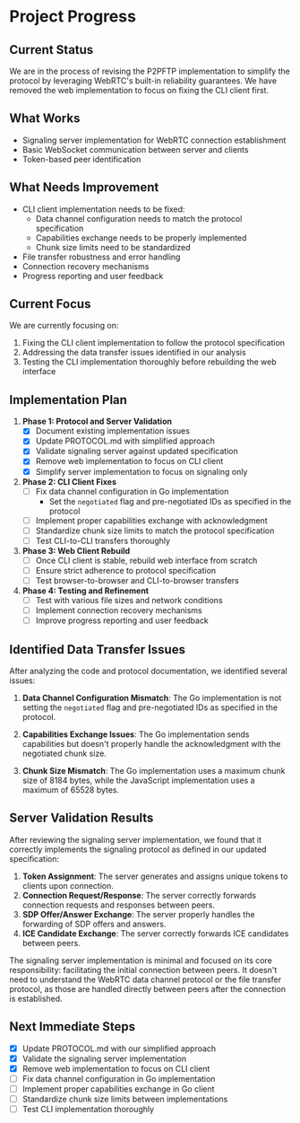 # Project Progress

## Current Status
We are in the process of revising the P2PFTP implementation to simplify the protocol by leveraging WebRTC's built-in reliability guarantees. We have removed the web implementation to focus on fixing the CLI client first.

## What Works
- Signaling server implementation for WebRTC connection establishment
- Basic WebSocket communication between server and clients
- Token-based peer identification

## What Needs Improvement
- CLI client implementation needs to be fixed:
  - Data channel configuration needs to match the protocol specification
  - Capabilities exchange needs to be properly implemented
  - Chunk size limits need to be standardized
- File transfer robustness and error handling
- Connection recovery mechanisms
- Progress reporting and user feedback

## Current Focus
We are currently focusing on:
1. Fixing the CLI client implementation to follow the protocol specification
2. Addressing the data transfer issues identified in our analysis
3. Testing the CLI implementation thoroughly before rebuilding the web interface

## Implementation Plan
1. **Phase 1: Protocol and Server Validation**
   - [x] Document existing implementation issues
   - [x] Update PROTOCOL.md with simplified approach
   - [x] Validate signaling server against updated specification
   - [x] Remove web implementation to focus on CLI client
   - [x] Simplify server implementation to focus on signaling only

2. **Phase 2: CLI Client Fixes**
   - [ ] Fix data channel configuration in Go implementation
     - Set the `negotiated` flag and pre-negotiated IDs as specified in the protocol
   - [ ] Implement proper capabilities exchange with acknowledgment
   - [ ] Standardize chunk size limits to match the protocol specification
   - [ ] Test CLI-to-CLI transfers thoroughly

3. **Phase 3: Web Client Rebuild**
   - [ ] Once CLI client is stable, rebuild web interface from scratch
   - [ ] Ensure strict adherence to protocol specification
   - [ ] Test browser-to-browser and CLI-to-browser transfers

4. **Phase 4: Testing and Refinement**
   - [ ] Test with various file sizes and network conditions
   - [ ] Implement connection recovery mechanisms
   - [ ] Improve progress reporting and user feedback

## Identified Data Transfer Issues
After analyzing the code and protocol documentation, we identified several issues:

1. **Data Channel Configuration Mismatch**: The Go implementation is not setting the `negotiated` flag and pre-negotiated IDs as specified in the protocol.

2. **Capabilities Exchange Issues**: The Go implementation sends capabilities but doesn't properly handle the acknowledgment with the negotiated chunk size.

3. **Chunk Size Mismatch**: The Go implementation uses a maximum chunk size of 8184 bytes, while the JavaScript implementation uses a maximum of 65528 bytes.

## Server Validation Results
After reviewing the signaling server implementation, we found that it correctly implements the signaling protocol as defined in our updated specification:

1. **Token Assignment**: The server generates and assigns unique tokens to clients upon connection.
2. **Connection Request/Response**: The server correctly forwards connection requests and responses between peers.
3. **SDP Offer/Answer Exchange**: The server properly handles the forwarding of SDP offers and answers.
4. **ICE Candidate Exchange**: The server correctly forwards ICE candidates between peers.

The signaling server implementation is minimal and focused on its core responsibility: facilitating the initial connection between peers. It doesn't need to understand the WebRTC data channel protocol or the file transfer protocol, as those are handled directly between peers after the connection is established.

## Next Immediate Steps
- [x] Update PROTOCOL.md with our simplified approach
- [x] Validate the signaling server implementation
- [x] Remove web implementation to focus on CLI client
- [ ] Fix data channel configuration in Go implementation
- [ ] Implement proper capabilities exchange in Go client
- [ ] Standardize chunk size limits between implementations
- [ ] Test CLI implementation thoroughly